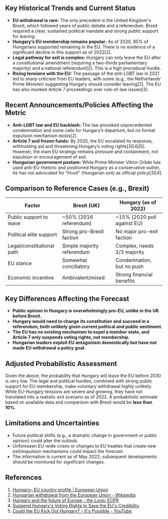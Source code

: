 ## Key Historical Trends and Current Status

- **EU withdrawal is rare:** The only precedent is the United Kingdom's Brexit, which followed years of public debate and a referendum. Brexit required a clear, sustained political mandate and strong public support for leaving.
- **Hungary’s EU membership remains popular:** As of 2020, 85% of Hungarians supported remaining in the EU. There is no evidence of a significant decline in this support as of 2022[2].
- **Legal pathway for exit is complex:** Hungary can only leave the EU after a constitutional amendment (requiring a two-thirds parliamentary majority) and a national referendum[2]. This is a high procedural hurdle.
- **Rising tensions with the EU:** The passage of the anti-LGBT law in 2021 led to sharp criticism from EU leaders, with some (e.g., the Netherlands' Prime Minister) suggesting Hungary should consider leaving[2]. The EU has also invoked Article 7 proceedings over rule-of-law issues[3].

## Recent Announcements/Policies Affecting the Metric

- **Anti-LGBT law and EU backlash:** The law provoked unprecedented condemnation and some calls for Hungary’s departure, but no formal expulsion mechanism exists[2].
- **Article 7 and frozen funds:** By 2025, the EU escalated its response, withholding aid and threatening Hungary’s voting rights[3][4][5]. However, the main EU strategy remains pressure and containment, not expulsion or encouragement of exit.
- **Hungarian government posture:** While Prime Minister Viktor Orbán has used anti-EU rhetoric and positioned Hungary as a conservative outlier, he has not advocated for "Huxit" (Hungarian exit) as official policy[3][4].

## Comparison to Reference Cases (e.g., Brexit)

| Factor                     | Brexit (UK)                      | Hungary (as of 2022)        |
|----------------------------|----------------------------------|-----------------------------|
| Public support to leave    | ~50% (2016 referendum)           | ~15% (2020 poll against EU) |
| Political elite support    | Strong pro-Brexit faction        | No major pro-exit faction   |
| Legal/constitutional path  | Simple majority referendum       | Complex, needs 2/3 majority |
| EU stance                  | Somewhat conciliatory            | Condemnation, but no push   |
| Economic incentive         | Ambivalent/mixed                 | Strong financial benefits   |

## Key Differences Affecting the Forecast

- **Public opinion in Hungary is overwhelmingly pro-EU, unlike in the UK before Brexit.**
- **Hungary would need to change its constitution and succeed in a referendum, both unlikely given current political and public sentiment.**
- **The EU has no existing mechanism to expel a member state, and Article 7 only suspends voting rights, not membership.**
- **Hungarian leaders exploit EU antagonism domestically but have not made EU withdrawal a policy goal.**

## Adjusted Probabilistic Assessment

Given the above, the probability that Hungary will leave the EU before 2030 is very low. The legal and political hurdles, combined with strong public support for EU membership, make voluntary withdrawal highly unlikely. While EU-Hungary tensions are severe and growing, they have not translated into a realistic exit scenario as of 2022. A probabilistic estimate based on available data and comparison with Brexit would be **less than 10%**.

## Limitations and Uncertainties

- Future political shifts (e.g., a dramatic change in government or public opinion) could alter the outlook.
- Unforeseen EU-wide crises or changes to EU treaties that create new exit/expulsion mechanisms could impact the forecast.
- The information is current as of May 2022; subsequent developments should be monitored for significant changes.

## References

1. [Hungary– EU country profile | European Union](https://european-union.europa.eu/principles-countries-history/eu-countries/hungary_en)
2. [Hungarian withdrawal from the European Union - Wikipedia](https://en.wikipedia.org/wiki/Hungarian_withdrawal_from_the_European_Union)
3. [Hungary and the future of Europe - the Loop: ECPR](https://theloop.ecpr.eu/hungary-and-the-future-of-europe/)
4. [Suspend Hungary's Voting Rights to Save the EU's Credibility](https://carnegieendowment.org/europe/strategic-europe/2025/02/suspend-hungarys-voting-rights-to-save-the-eus-credibility?lang=en)
5. [Could the EU Kick Out Hungary? – It's Possible - YouTube](https://www.youtube.com/watch?v=NiiJD7xwUrc)
